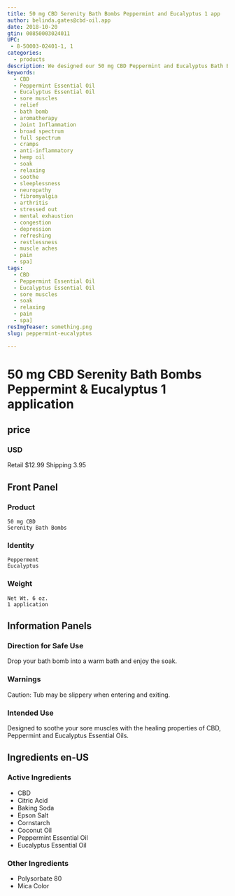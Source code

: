 ```yaml
---
title: 50 mg CBD Serenity Bath Bombs Peppermint and Eucalyptus 1 app
author: belinda.gates@cbd-oil.app
date: 2018-10-20
gtin: 00850003024011
UPC: 
 - 8-50003-02401-1, 1
categories:
  - products
description: We designed our 50 mg CBD Peppermint and Eucalyptus Bath Bombs to soothe your sore muscles by taking advantage of the healing properties of CBD, Peppermint and Eucalyptus Essential Oils. Educate Yourself. Learn more now about research regarding active ingredients. Buy now for $12.99 USD.
keywords: 
  - CBD
  - Peppermint Essential Oil
  - Eucalyptus Essential Oil
  - sore muscles
  - relief
  - bath bomb
  - aromatherapy
  - Joint Inflammation
  - broad spectrum
  - full spectrum
  - cramps
  - anti-inflammatory
  - hemp oil
  - soak
  - relaxing
  - soothe
  - sleeplessness
  - neuropathy
  - fibromyalgia
  - arthritis
  - stressed out
  - mental exhaustion
  - congestion
  - depression
  - refreshing
  - restlessness
  - muscle aches
  - pain
  - spa]
tags: 
  - CBD
  - Peppermint Essential Oil
  - Eucalyptus Essential Oil
  - sore muscles
  - soak
  - relaxing
  - pain
  - spa]
resImgTeaser: something.png
slug: peppermint-eucalyptus

---
```


# 50 mg CBD Serenity Bath Bombs Peppermint & Eucalyptus 1 application
## price
### USD
Retail $12.99
Shipping 3.95

## Front Panel
### Product
    50 mg CBD
    Serenity Bath Bombs 
### Identity
    Pepperment
    Eucalyptus
### Weight
    Net Wt. 6 oz.
    1 application
## Information Panels
### Direction for Safe Use
Drop your bath bomb into a warm bath and enjoy the soak.

### Warnings
  Caution: Tub may be slippery when entering and exiting.

### Intended Use
Designed to soothe your sore muscles with the healing properties of CBD, Peppermint and Eucalyptus Essential Oils.
## Ingredients en-US 
### Active Ingredients
* CBD
* Citric Acid
* Baking Soda
* Epson Salt
* Cornstarch
* Coconut Oil
* Peppermint Essential Oil
* Eucalyptus Essential Oil
### Other Ingredients
* Polysorbate 80
* Mica Color

